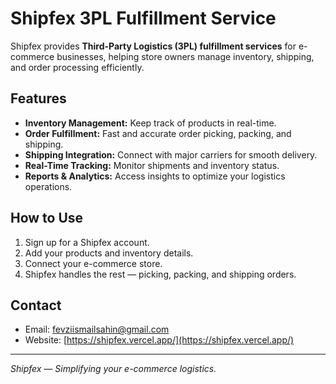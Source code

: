 # Shipfex 3PL Fulfillment Service

Shipfex provides **Third-Party Logistics (3PL) fulfillment services** for e-commerce businesses, helping store owners manage inventory, shipping, and order processing efficiently.

## Features
- **Inventory Management:** Keep track of products in real-time.
- **Order Fulfillment:** Fast and accurate order picking, packing, and shipping.
- **Shipping Integration:** Connect with major carriers for smooth delivery.
- **Real-Time Tracking:** Monitor shipments and inventory status.
- **Reports & Analytics:** Access insights to optimize your logistics operations.

## How to Use
1. Sign up for a Shipfex account.
2. Add your products and inventory details.
3. Connect your e-commerce store.
4. Shipfex handles the rest — picking, packing, and shipping orders.

## Contact
- Email: fevziismailsahin@gmail.com
- Website: [https://shipfex.vercel.app/](https://shipfex.vercel.app/)

---

*Shipfex — Simplifying your e-commerce logistics.*